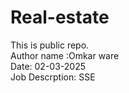 # Real-estate
This is public repo.
<br>
Author name :Omkar ware
<br>
Date: 02-03-2025
<br>
Job Descrption: SSE
